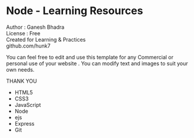 # Node - Learning Resources 
 Author : Ganesh Bhadra     
 License : Free  
 Created for Learning & Practices  
 github.com/hunk7     

You can feel free to edit and use this template for any Commercial or personal use of your website . You can modify text and images to suit your own needs.

THANK YOU

- HTML5 
- CSS3
- JavaScript
- Node
- ejs
- Express
- Git

